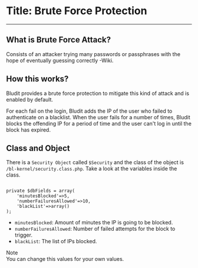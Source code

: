 # Title: Brute Force Protection
<!-- Position: 2 -->
---
## What is Brute Force Attack?
Consists of an attacker trying many passwords or passphrases with the hope of eventually guessing correctly -Wiki.

## How this works?
Bludit provides a brute force protection to mitigate this kind of attack and is enabled by default.

For each fail on the login, Bludit adds the IP of the user who failed to authenticate on a blacklist. When the user fails for a number of times, Bludit blocks the offending IP for a period of time and the user can't log in until the block has expired.

## Class and Object
There is a `Security Object` called `$Security` and the class of the object is `/bl-kernel/security.class.php`. Take a look at the variables inside the class.

<pre><code data-language="php">
private $dbFields = array(
    'minutesBlocked'=>5,
    'numberFailuresAllowed'=>10,
    'blackList'=>array()
);
</code></pre>

- `minutesBlocked`: Amount of minutes the IP is going to be blocked.
- `numberFailuresAllowed`: Number of failed attempts for the block to trigger.
- `blackList`: The list of IPs blocked.

<div class="note">
<div class="title">Note</div>
You can change this values for your own values.
</div>
